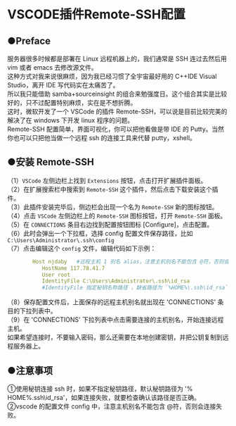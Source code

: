 # VSCODE插件Remote-SSH配置

## ●Preface  
服务器很多时候都是部署在 Linux 远程机器上的，我们通常是 SSH 连过去然后用 vim 或者 emacs 去修改源文件。  
这种方式对我来说很麻烦，因为我已经习惯了全宇宙最好用的 C++IDE Visual Studio，离开 IDE 写代码实在太痛苦了。  
所以我只能借助 samba+sourceinsight 的组合来勉强度日。这个组合其实是比较好的，只不过配置特别麻烦，实在是不想折腾。  
这时，微软开发了一个 VSCode 的插件 Remote-SSH，可以说是目前比较完美的解决了在 windows 下开发 linux 程序的问题。  
Remote-SSH 配置简单，界面可视化，你可以把他看做是带 IDE 的 Putty。当然你也可以只把他当做一个远程 ssh 的连接工具来代替 putty，xshell。  


## ●安装 Remote-SSH  
（1）`VSCode` 左侧边栏上找到 `Extensions` 按钮，点击打开扩展插件面板。  
（2）在扩展搜索栏中搜索到 `Remote-SSH` 这个插件，然后点击下载安装这个插件。  
（3）此插件安装完毕后，侧边栏会出现一个名为 `Remote-SSH` 新的图标按钮。  
（4）点击 `VSCode` 左侧边栏上的 `Remote-SSH` 图标按钮，打开 `Remote-SSH` 面板。  
（5）在 `CONNECTIONS` 条目右边找到配置按钮图标 [Configure]，点击配置。  
（6）此时会弹出一个下拉框，选择 config 配置文件保存路径，比如 `C:\Users\Administrator\.ssh\config`  
（7）点击编辑这个 `config` 文件，编辑代码如下示例：
```yaml
        Host njdaby   #远程主机 1 别名 alias，注意主机别名不能包含 @符，否则会连接失败  
           HostName 117.78.41.7  
           User root  
           IdentityFile C:\Users\Administrator\.ssh\id_rsa
           #IdentityFile 指定秘钥名称路径 ，缺省路径为 `%HOME%\.ssh\id_rsa`，其中 %HOME%为用户目录
``` 
 （8）保存配置文件后，上面保存的远程主机别名就出现在 'CONNECTIONS' 条目的下拉列表中。  
 （9）在 'CONNECTIONS' 下拉列表中点击需要连接的主机别名，开始连接远程主机。  
         如果希望连接时，不要输入密码，那么还需要在本地创建密钥，并把公钥复制到远程服务器上。  


## ●注意事项  
①使用秘钥连接 ssh 时，如果不指定秘钥路径，默认秘钥路径为 '% HOME%\.ssh\id_rsa'，如果连接失败，就要检查确认该路径是否正确。  
②vscode 的配置文件 config 中，注意主机别名不能包含 @符，否则会连接失败。
